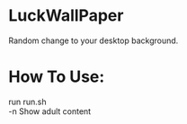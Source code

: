 # LuckWallPaper
Random change to your desktop background.
# How To Use:
run run.sh
<br />
-n Show adult content
